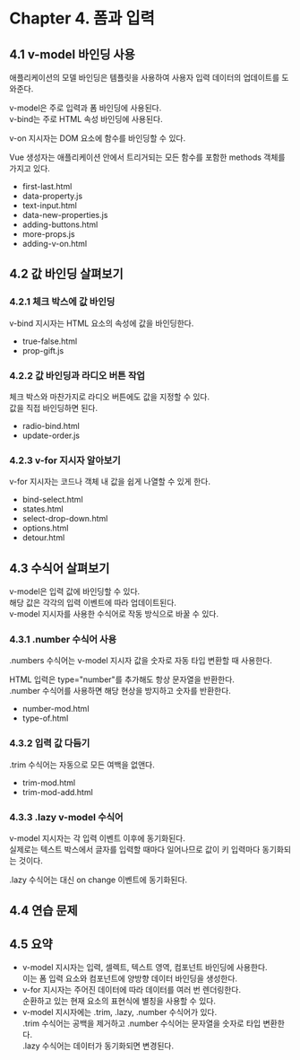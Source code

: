 # Chapter 4. 폼과 입력

## 4.1 v-model 바인딩 사용

애플리케이션의 모델 바인딩은 템플릿을 사용하여 사용자 입력 데이터의 업데이트를 도와준다.

v-model은 주로 입력과 폼 바인딩에 사용된다.  
v-bind는 주로 HTML 속성 바인딩에 사용된다.

v-on 지시자는 DOM 요소에 함수를 바인딩할 수 있다.

Vue 생성자는 애플리케이션 안에서 트리거되는 모든 함수를 포함한 methods 객체를 가지고 있다.

- first-last.html
- data-property.js
- text-input.html
- data-new-properties.js
- adding-buttons.html
- more-props.js
- adding-v-on.html

## 4.2 값 바인딩 살펴보기

### 4.2.1 체크 박스에 값 바인딩

v-bind 지시자는 HTML 요소의 속성에 값을 바인딩한다.

- true-false.html
- prop-gift.js

### 4.2.2 값 바인딩과 라디오 버튼 작업

체크 박스와 마찬가지로 라디오 버튼에도 값을 지정할 수 있다.  
값을 직접 바인딩하면 된다.

- radio-bind.html
- update-order.js

### 4.2.3 v-for 지시자 알아보기

v-for 지시자는 코드나 객체 내 값을 쉽게 나열할 수 있게 한다.

- bind-select.html
- states.html
- select-drop-down.html
- options.html
- detour.html

## 4.3 수식어 살펴보기

v-model은 입력 값에 바인딩할 수 있다.  
해당 값은 각각의 입력 이벤트에 따라 업데이트된다.  
v-model 지시자를 사용한 수식어로 작동 방식으로 바꿀 수 있다.

### 4.3.1 .number 수식어 사용

.numbers 수식어는 v-model 지시자 값을 숫자로 자동 타입 변환할 때 사용한다.

HTML 입력은 type="number"를 추가해도 항상 문자열을 반환한다.  
.number 수식어를 사용하면 해당 현상을 방지하고 숫자를 반환한다.

- number-mod.html
- type-of.html

### 4.3.2 입력 값 다듬기

.trim 수식어는 자동으로 모든 여백을 없앤다.

- trim-mod.html
- trim-mod-add.html

### 4.3.3 .lazy v-model 수식어

v-model 지시자는 각 입력 이벤트 이후에 동기화된다.  
실제로는 텍스트 박스에서 글자를 입력할 때마다 일어나므로 값이 키 입력마다 동기화되는 것이다.

.lazy 수식어는 대신 on change 이벤트에 동기화된다.

## 4.4 연습 문제

## 4.5 요약

- v-model 지시자는 입력, 셀렉트, 텍스트 영역, 컴포넌트 바인딩에 사용한다.  
  이는 폼 입력 요소와 컴포넌트에 양방향 데이터 바인딩을 생성한다.
- v-for 지시자는 주어진 데이터에 따라 데이터를 여러 번 렌더링한다.  
  순환하고 있는 현재 요소의 표현식에 별칭을 사용할 수 있다.
- v-model 지시자에는 .trim, .lazy, .number 수식어가 있다.  
  .trim 수식어는 공백을 제거하고 .number 수식어는 문자열을 숫자로 타입 변환한다.  
  .lazy 수식어는 데이터가 동기화되면 변경된다.
